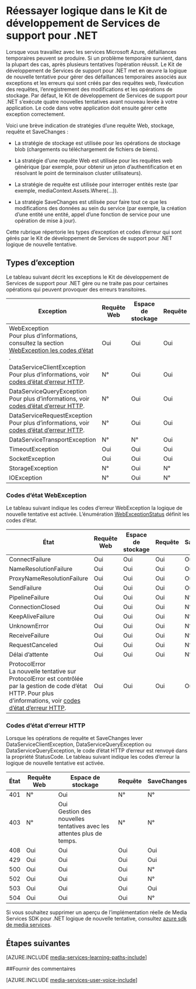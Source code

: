 <properties
    pageTitle="Réessayer logique dans le Kit de développement de Services de support pour .NET | Microsoft Azure"
    description="La rubrique vous donne une vue d’ensemble de la logique de nouvelle tentative de Media Services SDK pour .NET."
    authors="Juliako"
    manager="erikre"
    editor=""
    services="media-services"
    documentationCenter=""/>

<tags
    ms.service="media-services"
    ms.workload="media"
    ms.tgt_pltfrm="na"
    ms.devlang="na"
    ms.topic="article"
    ms.date="10/25/2016" 
    ms.author="juliako"/>


# <a name="retry-logic-in-the-media-services-sdk-for-net"></a>Réessayer logique dans le Kit de développement de Services de support pour .NET

Lorsque vous travaillez avec les services Microsoft Azure, défaillances temporaires peuvent se produire. Si un problème temporaire survient, dans la plupart des cas, après plusieurs tentatives l’opération réussit. Le Kit de développement de Services de support pour .NET met en œuvre la logique de nouvelle tentative pour gérer des défaillances temporaires associés aux exceptions et les erreurs qui sont créés par des requêtes web, l’exécution des requêtes, l’enregistrement des modifications et les opérations de stockage.  Par défaut, le Kit de développement de Services de support pour .NET s’exécute quatre nouvelles tentatives avant nouveau levée à votre application. Le code dans votre application doit ensuite gérer cette exception correctement.  
  
 Voici une brève indication de stratégies d’une requête Web, stockage, requête et SaveChanges :  
  
-   La stratégie de stockage est utilisée pour les opérations de stockage blob (chargements ou téléchargement de fichiers de biens).  
  
-   La stratégie d’une requête Web est utilisée pour les requêtes web générique (par exemple, pour obtenir un jeton d’authentification et en résolvant le point de terminaison cluster utilisateurs).  
  
-   La stratégie de requête est utilisée pour interroger entités reste (par exemple, mediaContext.Assets.Where(...)).  
  
-   La stratégie SaveChanges est utilisée pour faire tout ce que les modifications des données au sein du service (par exemple, la création d’une entité une entité, appel d’une fonction de service pour une opération de mise à jour).  
  
 Cette rubrique répertorie les types d’exception et codes d’erreur qui sont gérés par le Kit de développement de Services de support pour .NET logique de nouvelle tentative.  
  
## <a name="exception-types"></a>Types d’exception  

Le tableau suivant décrit les exceptions le Kit de développement de Services de support pour .NET gère ou ne traite pas pour certaines opérations qui peuvent provoquer des erreurs transitoires.  
  
Exception|Requête Web|Espace de stockage|Requête|SaveChanges
----|------|----|---|---
WebException<br/>Pour plus d’informations, consultez la section [WebException les codes d’état](media-services-retry-logic-in-dotnet-sdk.md#WebExceptionStatus) .|Oui|Oui|Oui|Oui  
DataServiceClientException<br/> Pour plus d’informations, voir [codes d’état d’erreur HTTP](media-services-retry-logic-in-dotnet-sdk.md#HTTPStatusCode).|N°|Oui|Oui|Oui
DataServiceQueryException<br/> Pour plus d’informations, voir [codes d’état d’erreur HTTP](media-services-retry-logic-in-dotnet-sdk.md#HTTPStatusCode).|N°|Oui|Oui|Oui  
DataServiceRequestException<br/> Pour plus d’informations, voir [codes d’état d’erreur HTTP](media-services-retry-logic-in-dotnet-sdk.md#HTTPStatusCode).|N°|Oui|Oui|Oui  
DataServiceTransportException|N°|N°|Oui|Oui
TimeoutException|Oui|Oui|Oui|N°
SocketException|Oui|Oui|Oui|Oui  
StorageException|N°|Oui|N°|N° 
IOException|N°|Oui|N°|N°
  
###  <a name="WebExceptionStatus"></a>Codes d’état WebException  

Le tableau suivant indique les codes d’erreur WebException la logique de nouvelle tentative est activée. L’énumération [WebExceptionStatus](http://msdn.microsoft.com/library/system.net.webexceptionstatus.aspx) définit les codes d’état.  
  
État|Requête Web|Espace de stockage|Requête|SaveChanges  
-----|-----------------|-------------|-----------|----------  
ConnectFailure|Oui|Oui|Oui|Oui
NameResolutionFailure|Oui|Oui|Oui|Oui  
ProxyNameResolutionFailure|Oui|Oui|Oui|Oui  
SendFailure|Oui|Oui|Oui|Oui
PipelineFailure|Oui|Oui|Oui|N°  
ConnectionClosed|Oui|Oui|Oui|N°  
KeepAliveFailure|Oui|Oui|Oui|N°  
UnknownError|Oui|Oui|Oui|N° 
ReceiveFailure|Oui|Oui|Oui|N°  
RequestCanceled|Oui|Oui|Oui|N°  
Délai d’attente|Oui|Oui|Oui|N°
ProtocolError <br/>La nouvelle tentative sur ProtocolError est contrôlée par la gestion de code d’état HTTP. Pour plus d’informations, voir [codes d’état d’erreur HTTP](media-services-retry-logic-in-dotnet-sdk.md#HTTPStatusCode).|Oui|Oui|Oui|Oui|  
  
###  <a name="HTTPStatusCode"></a>Codes d’état d’erreur HTTP  

Lorsque les opérations de requête et SaveChanges lever DataServiceClientException, DataServiceQueryException ou DataServiceQueryException, le code d’état HTTP d’erreur est renvoyé dans la propriété StatusCode.  Le tableau suivant indique les codes d’erreur la logique de nouvelle tentative est activée.  
  
 
État|Requête Web|Espace de stockage|Requête|SaveChanges 
---|----|----|----|----
401|N°|Oui|N°|N°
403|N°|Oui<br/>Gestion des nouvelles tentatives avec les attentes plus de temps.|N°|N°  
408|Oui|Oui|Oui|Oui
429|Oui|Oui|Oui|Oui  
500|Oui|Oui|Oui|N°  
502|Oui|Oui|Oui|N°  
503|Oui|Oui|Oui|Oui  
504|Oui|Oui|Oui|N°  
  
Si vous souhaitez supprimer un aperçu de l’implémentation réelle de Media Services SDK pour .NET logique de nouvelle tentative, consultez [azure sdk de media services](https://github.com/Azure/azure-sdk-for-media-services/tree/dev/src/net/Client/TransientFaultHandling).

## <a name="next-steps"></a>Étapes suivantes

[AZURE.INCLUDE [media-services-learning-paths-include](../../includes/media-services-learning-paths-include.md)]

##<a name="provide-feedback"></a>Fournir des commentaires

[AZURE.INCLUDE [media-services-user-voice-include](../../includes/media-services-user-voice-include.md)]
